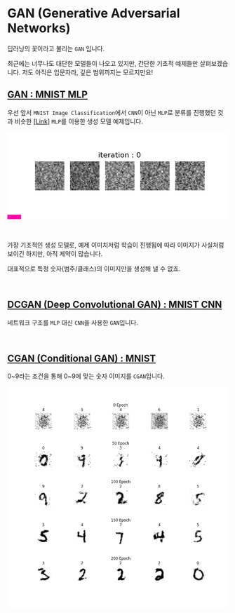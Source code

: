 
<br>

# GAN (Generative Adversarial Networks)

딥러닝의 꽃이라고 불리는 `GAN` 입니다. 

최근에는 너무나도 대단한 모델들이 나오고 있지만, 간단한 기초적 예제들만 살펴보겠습니다. 저도 아직은 입문자라, 깊은 범위까지는 모르지만요!

## [GAN : MNIST MLP](6.1.MNIST_MLP_GAN/README.md)

우선 앞서 `MNIST Image Classification`에서 `CNN`이 아닌 `MLP`로 분류를 진행했던 것과 비슷한 [[Link]](https://github.com/wooni-github/pytorch_tutorials/blob/main/3.SimpleExamples/3.3.MNIST_MLP/README.md) `MLP`를 이용한 생성 모델 예제입니다.

![MLP_GAN](6.1.MNIST_MLP_GAN/MNIST_MLP_GAN.gif)

<br>

가장 기초적인 생성 모델로, 예제 이미치저럼 학습이 진행됨에 따라 이미지가 사실처럼 보이긴 하지만, 아직 제약이 많습니다.

대표적으로 특정 숫자(범주/클래스)의 이미지만을 생성해 낼 수 없죠.


<br>

## [DCGAN (Deep Convolutional GAN) : MNIST CNN](6.2.MNIST_DCGAN/)

네트워크 구조를 `MLP` 대신 `CNN`을 사용한 `GAN`입니다.


<br>

## [CGAN (Conditional GAN) : MNIST](6.3.MNIST_CGAN/README.md)

0~9라는 조건을 통해 0~9에 맞는 숫자 이미지를 `CGAN`입니다.

!['MNIST_DCGAN`](6.3.MNIST_CGAN/MNIST_CGAN.png)
